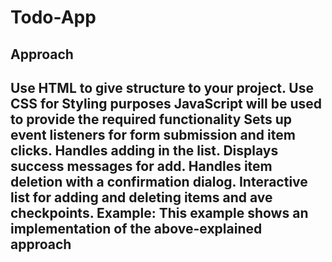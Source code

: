 # Todo-App

<h2>Approach<h2>
Use HTML to give structure to your project.
Use CSS for Styling purposes
JavaScript will be used to provide the required functionality
  Sets up event listeners for form submission and item clicks.
  Handles adding  in the list.
  Displays success messages for add.
  Handles item deletion with a confirmation dialog.
  Interactive list for adding and deleting items and ave checkpoints.
  Example: This example shows an implementation of the above-explained approach
